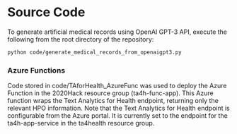 # Source Code

To generate artificial medical records using OpenAI GPT-3 API, execute the following from the root directory of the repository:

```bash
python code/generate_medical_records_from_openaigpt3.py
```

### Azure Functions
Code stored in code/TAforHealth_AzureFunc was used to deploy the Azure Function in the 2020Hack resource group (ta4h-func-app). This Azure function wraps the Text Analytics for Health endpoint, returning only the relevant HPO information. Note that the Text Analytics for Health endpoint is configurable from the Azure portal. It is currently set to the endpoint for the ta4h-app-service in the ta4health resource group. 
